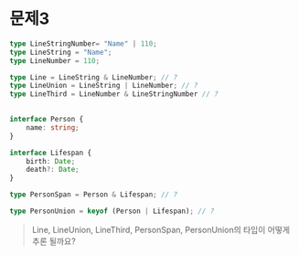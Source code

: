 # 문제3

```ts
type LineStringNumber= "Name" | 110;
type LineString = "Name";
type LineNumber = 110;

type Line = LineString & LineNumber; // ?
type LineUnion = LineString | LineNumber; // ?
type LineThird = LineNumber & LineStringNumber // ?
  

interface Person {
	name: string;
}

interface Lifespan {
	birth: Date;
	death?: Date;
}

type PersonSpan = Person & Lifespan; // ?

type PersonUnion = keyof (Person | Lifespan); // ?
```

> Line, LineUnion, LineThird, PersonSpan, PersonUnion의 타입이 어떻게 추론 될까요?



